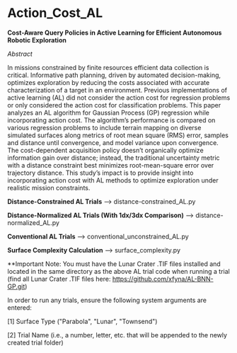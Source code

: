 # Action_Cost_AL
**Cost-Aware Query Policies in Active Learning for Efficient Autonomous Robotic Exploration**

*Abstract*

In missions constrained by finite resources efficient data collection is critical. Informative path planning, driven by automated decision-making, optimizes exploration by reducing the costs associated with accurate characterization of a target in an environment. Previous implementations of active learning (AL) did not consider the action cost for regression problems or only considered the action cost for classification problems. This paper analyzes an AL algorithm for Gaussian Process (GP) regression while incorporating action cost. The algorithm’s performance is compared on various regression problems to include terrain mapping on diverse simulated surfaces along metrics of root mean square (RMS) error, samples and distance until convergence, and model variance upon convergence. The cost-dependent acquisition policy doesn’t organically optimize information gain over distance; instead, the traditional uncertainty metric with a distance constraint best minimizes root-mean-square error over trajectory distance. This study’s impact is to provide insight into incorporating action cost with AL methods to optimize exploration under realistic mission constraints.



**Distance-Constrained AL Trials**
--> distance-constrained_AL.py

**Distance-Normalized AL Trials (With 1dx/3dx Comparison)**
--> distance-normalized_AL.py

**Conventional AL Trials**
--> conventional_unconstrained_AL.py

**Surface Complexity Calculation**
--> surface_complexity.py

**Important Note:
You must have the Lunar Crater .TIF files installed and located in the same directory as the above AL trial code when running a trial (find all Lunar Crater .TIF files here: https://github.com/xfyna/AL-BNN-GP.git)

In order to run any trials, ensure the following system arguments are entered:

[1] Surface Type ("Parabola", "Lunar", "Townsend")

[2] Trial Name (i.e., a number, letter, etc. that will be appended to the newly created trial folder)
